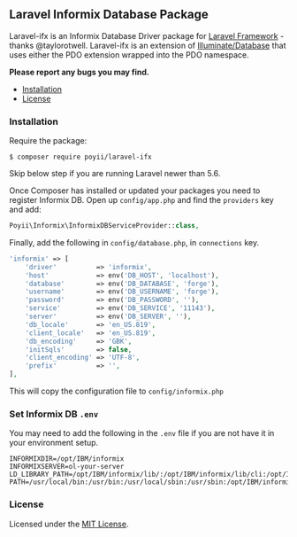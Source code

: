## Laravel Informix Database Package

Laravel-ifx is an Informix Database Driver package for [Laravel Framework](http://laravel.com/) - thanks @taylorotwell. Laravel-ifx is an extension of [Illuminate/Database](https://github.com/illuminate/database) that uses either the PDO extension wrapped into the PDO namespace.

**Please report any bugs you may find.**

- [Installation](#installation)
- [License](#license)

### Installation

Require the package:

```terminal
$ composer require poyii/laravel-ifx
```

Skip below step if you are running Laravel newer than 5.6.

Once Composer has installed or updated your packages you need to register Informix DB. Open up `config/app.php` and find
the `providers` key and add:

```php
Poyii\Informix\InformixDBServiceProvider::class,
```

Finally, add the following in `config/database.php`, in `connections` key.

```php
'informix' => [
    'driver'          => 'informix',
    'host'            => env('DB_HOST', 'localhost'),
    'database'        => env('DB_DATABASE', 'forge'),
    'username'        => env('DB_USERNAME', 'forge'),
    'password'        => env('DB_PASSWORD', ''),
    'service'         => env('DB_SERVICE', '11143'),
    'server'          => env('DB_SERVER', ''),
    'db_locale'       => 'en_US.819',
    'client_locale'   => 'en_US.819',
    'db_encoding'     => 'GBK',
    'initSqls'        => false,
    'client_encoding' => 'UTF-8',
    'prefix'          => '',
],
```

This will copy the configuration file to `config/informix.php`

### Set Informix DB `.env`

You may need to add the following in the `.env` file if you are not have it in your environment setup.

```
INFORMIXDIR=/opt/IBM/informix
INFORMIXSERVER=ol-your-server
LD_LIBRARY_PATH=/opt/IBM/informix/lib/:/opt/IBM/informix/lib/cli:/opt/IBM/informix/lib/esql
PATH=/usr/local/bin:/usr/bin:/usr/local/sbin:/usr/sbin:/opt/IBM/informix/bin:/opt/IBM/informix/lib
```

### License

Licensed under the [MIT License](http://cheeaun.mit-license.org/).